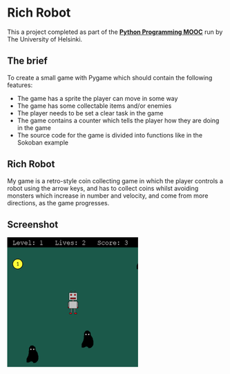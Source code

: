 # Rich Robot

This a project completed as part of the **[Python Programming MOOC](https://programming-23.mooc.fi/)** run by The University of Helsinki.

## The brief

To create a small game with Pygame which should contain the following features:

- The game has a sprite the player can move in some way
- The game has some collectable items and/or enemies
- The player needs to be set a clear task in the game
- The game contains a counter which tells the player how they are doing in the game
- The source code for the game is divided into functions like in the Sokoban example


## Rich Robot

My game is a retro-style coin collecting game in which the player controls a robot using the arrow keys, and has to collect coins whilst avoiding monsters which increase in number and velocity, and come from more directions, as the game progresses.

## Screenshot

![](./screenshot.png)
